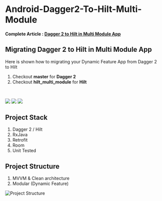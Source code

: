 # Android-Dagger2-To-Hilt-Multi-Module

#### Complete Article : [Dagger 2 to Hilt in Multi Module App](https://www.katilijiwo.com/dagger-2-to-hilt-in-multi-module-app/)

## Migrating Dagger 2 to Hilt in Multi Module App

Here is shown how to migrating your Dynamic Feature App from Dagger 2 to Hilt

1. Checkout **master** for **Dagger 2**
2. Checkout **hilt_multi_module** for **Hilt**

<br>

![](https://firebasestorage.googleapis.com/v0/b/movie-app-e25f5.appspot.com/o/b.jpg?alt=media&token=e121f6c8-4985-4a4b-9695-19c053b233c5)
![](https://firebasestorage.googleapis.com/v0/b/movie-app-e25f5.appspot.com/o/bf.jpg?alt=media&token=44910d0a-c473-4968-951a-2b300e4153e1)
![](https://firebasestorage.googleapis.com/v0/b/movie-app-e25f5.appspot.com/o/w.jpg?alt=media&token=21021613-f006-4d39-9615-50ddcbbae6bb)
## Project Stack
1. Dagger 2 / Hilt
2. RxJava
3. Retrofit
4. Room
5. Unit Tested

## Project Structure
1. MVVM & Clean architecture 
2. Modular (Dynamic Feature)

![Project Structure](https://firebasestorage.googleapis.com/v0/b/personalwebsite-cbad4.appspot.com/o/Dagger%202%20to%20Hilt%20In%20Multi%20Module%20App%2Fmovieapp%20(1).jpg?alt=media&token=b772f3eb-8ca4-4624-ac40-806eb3a7374d)
